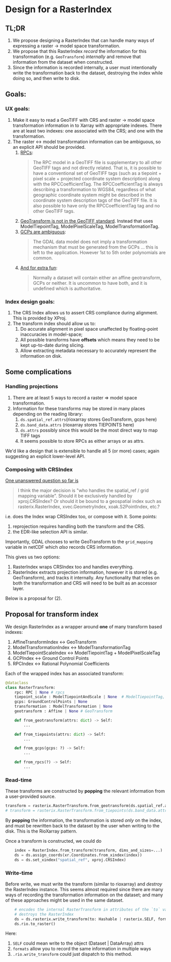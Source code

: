 # Design for a RasterIndex

## TL;DR

1. We propose designing a RasterIndex that can handle many ways of expressing a raster → model space transformation.
2. We propose that this RasterIndex _record_ the information for this transformation (e.g. `GeoTransform`) *internally* and remove that information from the dataset when constructed.
3. Since the information is recorded internally, a user must intentionally write the transformation back to the dataset, destroying the index while doing so, and then write to disk.

## Goals:

### UX goals:

1.  Make it easy to read a GeoTIFF with CRS and raster -> model space transformation information in to Xarray with appropriate indexes. There are at least two indexes: one associated with the CRS; and one with the transformation.
2.  The raster ↔ model transformation information can be ambiguous, so an explicit API should be provided.
    1.  [RPCs](http://geotiff.maptools.org/rpc_prop.html):
        > The RPC model in a GeoTIFF file is supplementary to all other GeoTIFF tags and not directly related. That is, it is possible to have a conventional set of GeoTIFF tags (such as a tiepoint + pixel scale + projected coordinate system description) along with the RPCCoefficientTag. The RPCCoefficientTag is always describing a transformation to WGS84, regardless of what geographic coordinate system might be described in the coordinate system description tags of the GeoTIFF file. It is also possible to have only the RPCCoefficientTag tag and no other GeoTIFF tags.
    2.  [GeoTransform is not in the GeoTIFF standard](https://docs.ogc.org/is/19-008r4/19-008r4.html). Instead that uses ModelTiepointTag, ModelPixelScaleTag, ModelTransformationTag.
    3.  [GCPs are ambiguous](https://gdal.org/en/stable/user/raster_data_model.html#gcps):
        > The GDAL data model does not imply a transformation mechanism that must be generated from the GCPs &#x2026; this is left to the application. However 1st to 5th order polynomials are common.
    4.  [And for extra fun](https://gdal.org/en/stable/user/raster_data_model.html#gcps):
        > Normally a dataset will contain either an affine geotransform, GCPs or neither. It is uncommon to have both, and it is undefined which is authoritative.

### Index design goals:

1.  The CRS Index allows us to assert CRS compliance during alignment. This is provided by XProj.
2.  The transform index should allow us to:
    1. Do accurate alignment in pixel space unaffected by floating-point inaccuracies in model-space;
    2. All possible transforms have **offsets** which means they need to be kept up-to-date during slicing.
    3. Allow extracting metadata necessary to accurately represent the information on disk.

## Some complications

### Handling projections
1. There are at least 5 ways to record a raster ⇒ model space transformation.
2. Information for these transforms may be stored in many places depending on the reading library:
   1.  `ds.spatial_ref.attrs`(rioxarray stores GeoTransform, gcps here)
   2.  `ds.band_data.attrs` (rioxarray stores TIEPOINTS here)
   3.  `ds.attrs` possibly since this would be the most direct way to map TIFF tags
   4.  It seems possible to store RPCs as either arrays or as attrs.

We'd like a design that is extensible to handle all 5 (or more) cases; again suggesting an explicit lower-level API.

### Composing with CRSIndex

[One unanswered question so far is](https://github.com/benbovy/xproj/issues/22#issuecomment-2789459387)
> I think the major decision is "who handles the spatial_ref / grid mapping variable". Should it be exclusively handled by xproj.CRSIndex? Or should it be bound to a geospatial index such as rasterix.RasterIndex, xvec.GeometryIndex, xoak.S2PointIndex, etc.?

i.e. does the Index wrap CRSIndex too, or compose with it.
Some points:
1. reprojection requires handling both the transform and the CRS.
2. the EDR-like selection API is similar.

Importantly, GDAL chooses to write GeoTransform to the `grid_mapping` variable in netCDF which _also_ records CRS information.

This gives us two options:
1. RasterIndex wraps CRSIndex too and handles everything.
2. RasterIndex extracts projection information, however it is stored (e.g. GeoTransform), and tracks it internally. Any functionality that relies on both the transformation and CRS will need to be built as an accessor layer.

Below is a proposal for (2).

## Proposal for transform index

We design RasterIndex as a wrapper around **one** of many transform based indexes:
1.  AffineTransformIndex ↔ GeoTransform
2.  ModelTransformationIndex ↔ ModelTransformationTag
3.  ModelTiepointScaleIndex ↔ ModelTiepointTag + ModelPixelScaleTag
4.  GCPIndex ↔ Ground Control Points
5.  RPCIndex ↔ Rational Polynomial Coefficients

Each of the wrapped index has an associated transform:
```python
@dataclass
class RasterTransform:
    rpc: RPC | None # rpcs
    tiepoint_scale : ModelTiepointAndScale | None  # ModelTiepointTag, ModelPixelScaleTag
    gcps: GroundControlPoints | None
    transformation : ModelTransformation | None
    geotransform : Affine | None # GeoTransform

    def from_geotransform(attrs: dict) -> Self:
        ...

    def from_tiepoints(attrs: dict) -> Self:
        ...

    def from_gcps(gcps: ?) -> Self:
        ...

    def from_rpcs(?) -> Self:
        ...
```

### Read-time
These transforms are constructed by **popping** the relevant information from a user-provided source.
```python
transform = rasterix.RasterTransform.from_geotransform(ds.spatial_ref.attrs)
# transform = rasterix.RasterTransform.from_tiepoints(ds.band_data.attrs)
```

By **popping** the information, the transformation is stored _only_ on the index, and must be rewritten back to the dataset by the user when writing to the disk. This is the RioXarray pattern.

Once a transform is constructed, we could do
```python
    index = RasterIndex.from_transform(transform, dims_and_sizes=...)
    ds = ds.assign_coords(xr.Coordinates.from_xindex(index))
    ds = ds.set_xindex("spatial_ref", xproj.CRSIndex)
```
### Write-time

Before write, we must write the transform (similar to rioxarray) and _destroy_ the RasterIndex instance.
This seems almost required since there are many ways of recording the transformation information on the dataset; and many of these approaches might be used in the same dataset.
```python
    # encodes the internal RasterTransform in attributes of the `to` variable
    # destroys the RasterIndex
    ds = ds.rasterix.write_transform(to: Hashable | rasterix.SELF, formats=["geotransform", "tiepoint"])  
    ds.rio.to_raster()
```
Here:
1. `SELF` could mean write to the object (Dataset | DataArray) attrs
2. `formats` allow you to record the same information in multiple ways
3. `.rio.write_transform` could just dispatch to this method.
